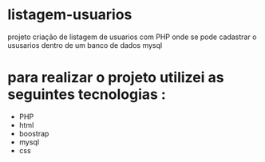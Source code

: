 # listagem-usuarios
projeto criação de listagem de usuarios com PHP onde se pode cadastrar o ususarios dentro de um banco de dados mysql

# para realizar o projeto utilizei as seguintes tecnologias :
* PHP
* html
* boostrap
* mysql
* css
